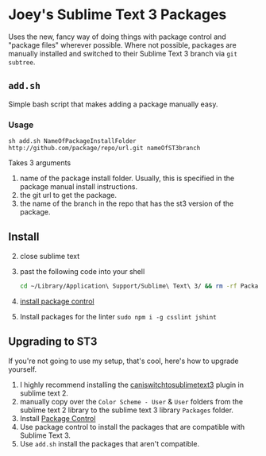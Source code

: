 Joey's Sublime Text 3 Packages
===================

Uses the new, fancy way of doing things with package control and "package files" wherever possible. Where not possible, packages are manually installed and switched to their Sublime Text 3 branch via `git subtree`.

## `add.sh`
Simple bash script that makes adding a package manually easy.

### Usage
```shell
sh add.sh NameOfPackageInstallFolder http://github.com/package/repo/url.git nameOfST3branch
```

Takes 3 arguments
1. name of the package install folder. Usually, this is specified in the package manual install instructions.
2. the git url to get the package.
3. the name of the branch in the repo that has the st3 version of the package.

## Install

2. close sublime text
3. past the following code into your shell

    ```bash
    cd ~/Library/Application\ Support/Sublime\ Text\ 3/ && rm -rf Packages Installed\ Packages; git init && git remote add origin https://joeybaker@github.com/joeybaker/my_sublime_packages.git && git fetch && git checkout st3
    ```

3. [install package control](https://sublime.wbond.net/installation)
4. Install packages for the linter `sudo npm i -g csslint jshint`


## Upgrading to ST3

If you're not going to use my setup, that's cool, here's how to upgrade yourself.

1. I highly recommend installing the [caniswitchtosublimetext3](http://www.caniswitchtosublimetext3.com/) plugin in sublime text 2.
2. manually copy over the `Color Scheme - User` & `User` folders from the sublime text 2 library to the sublime text 3 library `Packages` folder.
3. Install [Package Control](https://sublime.wbond.net/installation)
4. Use package control to install the packages that are compatible with Sublime Text 3.
5. Use `add.sh` install the packages that aren't compatible.
